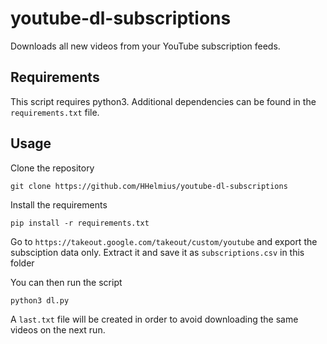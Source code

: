 # youtube-dl-subscriptions

Downloads all new videos from your YouTube subscription feeds.


## Requirements

This script requires python3. Additional dependencies can be found in the `requirements.txt` file.


## Usage

Clone the repository

    git clone https://github.com/HHelmius/youtube-dl-subscriptions

Install the requirements

    pip install -r requirements.txt

Go to `https://takeout.google.com/takeout/custom/youtube` and export the subsciption data only. Extract it and save it as `subscriptions.csv` in this folder

You can then run the script

    python3 dl.py

A `last.txt` file will be created in order to avoid downloading the same videos on the next run.
